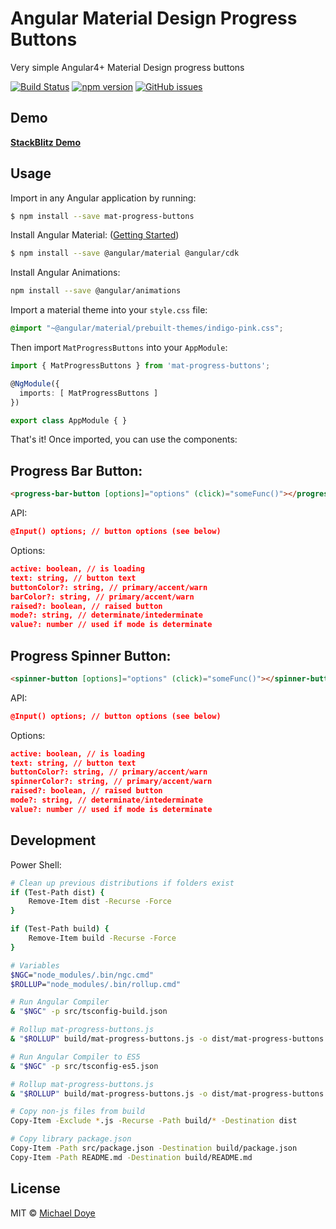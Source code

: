 # Angular Material Design Progress Buttons 
Very simple Angular4+ Material Design progress buttons


[![Build Status](https://travis-ci.org/michaeldoye/mat-progress-buttons.svg?branch=master)](https://travis-ci.org/michaeldoye/mat-progress-buttons) [![npm version](https://badge.fury.io/js/mat-progress-buttons.svg)](https://www.npmjs.com/package/mat-progress-buttons)  [![GitHub issues](https://img.shields.io/github/issues/michaeldoye/mat-progress-buttons.svg)](https://github.com/michaeldoye/mat-progress-buttons/issues)

## Demo

[**StackBlitz Demo**](https://stackblitz.com/edit/mat-progress-buttons-demo)


## Usage

Import in any Angular application by running:

```bash
$ npm install --save mat-progress-buttons
```

Install Angular Material: ([Getting Started](https://material.angular.io/guide/getting-started))

```bash
$ npm install --save @angular/material @angular/cdk
```

Install Angular Animations:

```bash
npm install --save @angular/animations
```

Import a material theme into your `style.css` file:

```css
@import "~@angular/material/prebuilt-themes/indigo-pink.css";
```


Then import `MatProgressButtons` into your `AppModule`:

```typescript
import { MatProgressButtons } from 'mat-progress-buttons';

@NgModule({
  imports: [ MatProgressButtons ]
})

export class AppModule { }
```

That's it! Once imported, you can use the components:

## Progress Bar Button:

```html
<progress-bar-button [options]="options" (click)="someFunc()"></progress-bar-button>

```
API:

```json
@Input() options; // button options (see below)
```

Options:

```json
active: boolean, // is loading
text: string, // button text
buttonColor?: string, // primary/accent/warn
barColor?: string, // primary/accent/warn
raised?: boolean, // raised button
mode?: string, // determinate/intederminate
value?: number // used if mode is determinate
```

## Progress Spinner Button:

```html 
<spinner-button [options]="options" (click)="someFunc()"></spinner-button>
```

API:

```json
@Input() options; // button options (see below)
```

Options:

```json
active: boolean, // is loading
text: string, // button text
buttonColor?: string, // primary/accent/warn
spinnerColor?: string, // primary/accent/warn
raised?: boolean, // raised button
mode?: string, // determinate/intederminate
value?: number // used if mode is determinate
```

## Development

Power Shell:

```bash
# Clean up previous distributions if folders exist
if (Test-Path dist) {
	Remove-Item dist -Recurse -Force
}

if (Test-Path build) {
	Remove-Item build -Recurse -Force
}

# Variables
$NGC="node_modules/.bin/ngc.cmd"
$ROLLUP="node_modules/.bin/rollup.cmd"

# Run Angular Compiler
& "$NGC" -p src/tsconfig-build.json

# Rollup mat-progress-buttons.js
& "$ROLLUP" build/mat-progress-buttons.js -o dist/mat-progress-buttons.js

# Run Angular Compiler to ES5
& "$NGC" -p src/tsconfig-es5.json

# Rollup mat-progress-buttons.js
& "$ROLLUP" build/mat-progress-buttons.js -o dist/mat-progress-buttons.es5.js

# Copy non-js files from build
Copy-Item -Exclude *.js -Recurse -Path build/* -Destination dist

# Copy library package.json
Copy-Item -Path src/package.json -Destination build/package.json
Copy-Item -Path README.md -Destination build/README.md
```


## License

MIT © [Michael Doye](mailto:michaeldoye[@]gmail.com)
